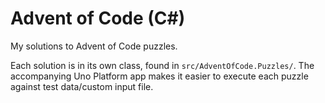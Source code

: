 # Advent of Code (C#)

My solutions to Advent of Code puzzles.

Each solution is in its own class, found in `src/AdventOfCode.Puzzles/`. The accompanying Uno Platform app makes it easier to execute each puzzle against test data/custom input file.
